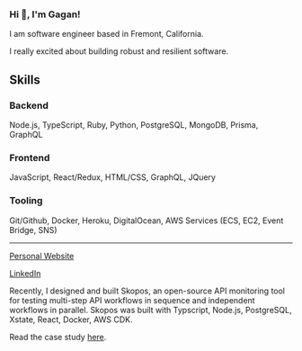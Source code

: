 ### Hi 👋, I'm Gagan!

I am software engineer based in Fremont, California.

I really excited about building robust and resilient software.

## Skills
### Backend
Node.js, TypeScript, Ruby, Python, PostgreSQL, MongoDB, Prisma, GraphQL

### Frontend
JavaScript, React/Redux, HTML/CSS, GraphQL, JQuery

### Tooling
Git/Github, Docker, Heroku, DigitalOcean, AWS Services (ECS, EC2, Event Bridge, SNS)

---
[Personal Website](https://aham-oudeis.github.io/)

[LinkedIn](https://www.linkedin.com/in/gagan-sapkota-50724a238/)

Recently, I designed and built Skopos, an open-source API monitoring tool for testing multi-step API workflows in sequence and independent workflows in parallel. Skopos was built with Typscript, Node.js, PostgreSQL, Xstate, React, Docker, AWS CDK.

Read the case study [here](https://skopos-api-monitoring.github.io/).

<!--
**aham-oudeis/aham-oudeis** is a ✨ _special_ ✨ repository because its `README.md` (this file) appears on your GitHub profile.

Here are some ideas to get you started:

- 🔭 I’m currently working on ...
- 🌱 I’m currently learning ...
- 👯 I’m looking to collaborate on ...
- 🤔 I’m looking for help with ...
- 💬 Ask me about ...
- 📫 How to reach me: ...
- 😄 Pronouns: ...
- ⚡ Fun fact: ...
-->
